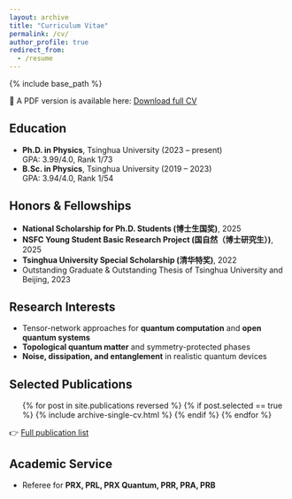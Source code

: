 ```yaml
---
layout: archive
title: "Curriculum Vitae"
permalink: /cv/
author_profile: true
redirect_from:
  - /resume
---
```


{% include base_path %}

📄 A PDF version is available here: [Download full CV](../assets/CV.pdf)

## Education
- **Ph.D. in Physics**, Tsinghua University (2023 – present)  
  GPA: 3.99/4.0, Rank 1/73  
- **B.Sc. in Physics**, Tsinghua University (2019 – 2023)  
  GPA: 3.94/4.0, Rank 1/54  

## Honors & Fellowships
- **National Scholarship for Ph.D. Students (博士生国奖)**, 2025  
- **NSFC Young Student Basic Research Project (国自然（博士研究生）)**, 2025  
- **Tsinghua University Special Scholarship (清华特奖)**, 2022  
- Outstanding Graduate & Outstanding Thesis of Tsinghua University and Beijing, 2023  

## Research Interests
- Tensor-network approaches for **quantum computation** and **open quantum systems**  
- **Topological quantum matter** and symmetry-protected phases  
- **Noise, dissipation, and entanglement** in realistic quantum devices  

## Selected Publications
<ul>
{% for post in site.publications reversed %}
  {% if post.selected == true %}
    {% include archive-single-cv.html %}
  {% endif %}
{% endfor %}
</ul>

👉 [Full publication list](/publications)

## Academic Service
- Referee for **PRX, PRL, PRX Quantum, PRR, PRA, PRB**
